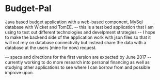 # Budget-Pal

Java based budget application with a web-based component, MySql database with Wicket and TomEE.
-- this is a test bed application that I am using to test out different technologies and develpment strategies
-- I hope to make the backend side of the application work with json files so that it will not rely on database connectivity but instead share the data with a database at the users (mine for now) request.

-- specs and directions for the first version are expected by June 2017
-- currently working to do more research into personal financing as well as studying other applications to see where I can 
borrow from and possible improve upon.
